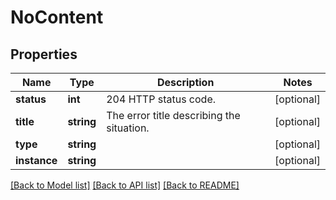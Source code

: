 # NoContent

## Properties
Name | Type | Description | Notes
------------ | ------------- | ------------- | -------------
**status** | **int** | 204 HTTP status code. | [optional] 
**title** | **string** | The error title describing the situation. | [optional] 
**type** | **string** |  | [optional] 
**instance** | **string** |  | [optional] 

[[Back to Model list]](../../README.md#documentation-for-models) [[Back to API list]](../../README.md#documentation-for-api-endpoints) [[Back to README]](../../README.md)

